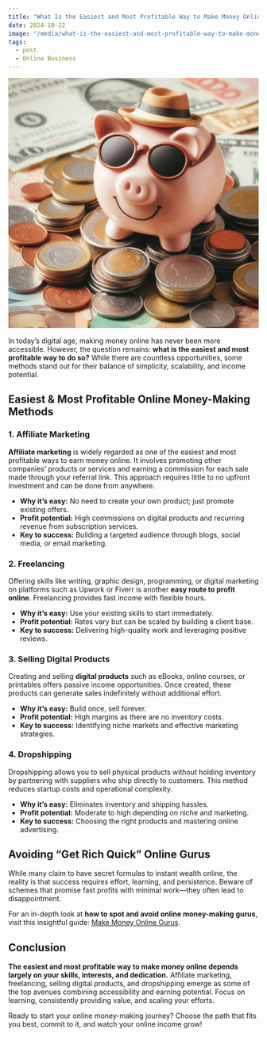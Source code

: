 ```yaml
---
title: "What Is the Easiest and Most Profitable Way to Make Money Online?"
date: 2024-10-22
image: "/media/what-is-the-easiest-and-most-profitable-way-to-make-money-online.jpg"
tags:
  - post
  - Online Business
---
```


![What Is the Easiest and Most Profitable Way to Make Money Online?](/media/what-is-the-easiest-and-most-profitable-way-to-make-money-online.jpg)

In today’s digital age, making money online has never been more accessible. However, the question remains: **what is the easiest and most profitable way to do so?** While there are countless opportunities, some methods stand out for their balance of simplicity, scalability, and income potential.

## Easiest & Most Profitable Online Money-Making Methods

### 1. Affiliate Marketing

**Affiliate marketing** is widely regarded as one of the easiest and most profitable ways to earn money online. It involves promoting other companies’ products or services and earning a commission for each sale made through your referral link. This approach requires little to no upfront investment and can be done from anywhere.

- **Why it’s easy:** No need to create your own product; just promote existing offers.
- **Profit potential:** High commissions on digital products and recurring revenue from subscription services.
- **Key to success:** Building a targeted audience through blogs, social media, or email marketing.

### 2. Freelancing

Offering skills like writing, graphic design, programming, or digital marketing on platforms such as Upwork or Fiverr is another **easy route to profit online**. Freelancing provides fast income with flexible hours.

- **Why it’s easy:** Use your existing skills to start immediately.
- **Profit potential:** Rates vary but can be scaled by building a client base.
- **Key to success:** Delivering high-quality work and leveraging positive reviews.

### 3. Selling Digital Products

Creating and selling **digital products** such as eBooks, online courses, or printables offers passive income opportunities. Once created, these products can generate sales indefinitely without additional effort.

- **Why it’s easy:** Build once, sell forever.
- **Profit potential:** High margins as there are no inventory costs.
- **Key to success:** Identifying niche markets and effective marketing strategies.

### 4. Dropshipping

Dropshipping allows you to sell physical products without holding inventory by partnering with suppliers who ship directly to customers. This method reduces startup costs and operational complexity.

- **Why it’s easy:** Eliminates inventory and shipping hassles.
- **Profit potential:** Moderate to high depending on niche and marketing.
- **Key to success:** Choosing the right products and mastering online advertising.

## Avoiding “Get Rich Quick” Online Gurus

While many claim to have secret formulas to instant wealth online, the reality is that success requires effort, learning, and persistence. Beware of schemes that promise fast profits with minimal work—they often lead to disappointment.

For an in-depth look at **how to spot and avoid online money-making gurus**, visit this insightful guide: [Make Money Online Gurus](https://supertotallyawesome.com/posts/make-money-online-gurus/).

## Conclusion

**The easiest and most profitable way to make money online depends largely on your skills, interests, and dedication.** Affiliate marketing, freelancing, selling digital products, and dropshipping emerge as some of the top avenues combining accessibility and earning potential. Focus on learning, consistently providing value, and scaling your efforts.

Ready to start your online money-making journey? Choose the path that fits you best, commit to it, and watch your online income grow!
